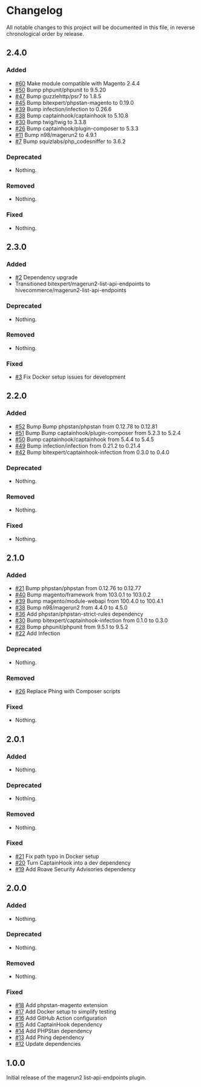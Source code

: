 # Changelog

All notable changes to this project will be documented in this file, in reverse chronological order by release.

## 2.4.0

### Added

- [#60](https://github.com/hivecommerce/magerun2-list-api-endpoints/pull/60) Make module compatible with Magento 2.4.4
- [#50](https://github.com/hivecommerce/magerun2-list-api-endpoints/pull/50) Bump phpunit/phpunit to 9.5.20
- [#47](https://github.com/hivecommerce/magerun2-list-api-endpoints/pull/47) Bump guzzlehttp/psr7 to 1.8.5
- [#45](https://github.com/hivecommerce/magerun2-list-api-endpoints/pull/45) Bump bitexpert/phpstan-magento to 0.19.0
- [#39](https://github.com/hivecommerce/magerun2-list-api-endpoints/pull/39) Bump infection/infection to 0.26.6
- [#38](https://github.com/hivecommerce/magerun2-list-api-endpoints/pull/38) Bump captainhook/captainhook to 5.10.8
- [#30](https://github.com/hivecommerce/magerun2-list-api-endpoints/pull/30) Bump twig/twig to 3.3.8
- [#26](https://github.com/hivecommerce/magerun2-list-api-endpoints/pull/26) Bump captainhook/plugin-composer to 5.3.3
- [#11](https://github.com/hivecommerce/magerun2-list-api-endpoints/pull/11) Bump n98/magerun2 to 4.9.1
- [#7](https://github.com/hivecommerce/magerun2-list-api-endpoints/pull/7) Bump squizlabs/php_codesniffer to 3.6.2

### Deprecated

- Nothing.

### Removed

- Nothing.

### Fixed

- Nothing.

## 2.3.0

### Added

- [#2](https://github.com/hivecommerce/magerun2-list-api-endpoints/pull/2) Dependency upgrade
- Transitioned bitexpert/magerun2-list-api-endpoints to hivecommerce/magerun2-list-api-endpoints

### Deprecated

- Nothing.

### Removed

- Nothing.

### Fixed

- [#3](https://github.com/hivecommerce/magerun2-list-api-endpoints/pull/3) Fix Docker setup issues for development

## 2.2.0

### Added

- [#52](https://github.com/bitExpert/magerun2-list-api-endpoints/pull/52) Bump Bump phpstan/phpstan from 0.12.78 to 0.12.81
- [#51](https://github.com/bitExpert/magerun2-list-api-endpoints/pull/51) Bump Bump captainhook/plugin-composer from 5.2.3 to 5.2.4
- [#50](https://github.com/bitExpert/magerun2-list-api-endpoints/pull/50) Bump captainhook/captainhook from 5.4.4 to 5.4.5
- [#49](https://github.com/bitExpert/magerun2-list-api-endpoints/pull/49) Bump infection/infection from 0.21.2 to 0.21.4
- [#42](https://github.com/bitExpert/magerun2-list-api-endpoints/pull/32) Bump bitexpert/captainhook-infection from 0.3.0 to 0.4.0

### Deprecated

- Nothing.

### Removed

- Nothing.

### Fixed

- Nothing.

## 2.1.0

### Added

- [#21](https://github.com/bitExpert/magerun2-list-api-endpoints/pull/41) Bump phpstan/phpstan from 0.12.76 to 0.12.77
- [#40](https://github.com/bitExpert/magerun2-list-api-endpoints/pull/40) Bump magento/framework from 103.0.1 to 103.0.2
- [#39](https://github.com/bitExpert/magerun2-list-api-endpoints/pull/39) Bump magento/module-webapi from 100.4.0 to 100.4.1
- [#38](https://github.com/bitExpert/magerun2-list-api-endpoints/pull/38) Bump n98/magerun2 from 4.4.0 to 4.5.0
- [#36](https://github.com/bitExpert/magerun2-list-api-endpoints/pull/36) Add phpstan/phpstan-strict-rules dependency
- [#30](https://github.com/bitExpert/magerun2-list-api-endpoints/pull/30) Bump bitexpert/captainhook-infection from 0.1.0 to 0.3.0
- [#28](https://github.com/bitExpert/magerun2-list-api-endpoints/pull/28) Bump phpunit/phpunit from 9.5.1 to 9.5.2
- [#22](https://github.com/bitExpert/magerun2-list-api-endpoints/pull/22) Add Infection

### Deprecated

- Nothing.

### Removed

- [#26](https://github.com/bitExpert/magerun2-list-api-endpoints/pull/26) Replace Phing with Composer scripts

### Fixed

- Nothing.

## 2.0.1

### Added

- Nothing.

### Deprecated

- Nothing.

### Removed

- Nothing.

### Fixed

- [#21](https://github.com/bitExpert/magerun2-list-api-endpoints/pull/21) Fix path typo in Docker setup
- [#20](https://github.com/bitExpert/magerun2-list-api-endpoints/pull/20) Turn CaptainHook into a dev dependency
- [#19](https://github.com/bitExpert/magerun2-list-api-endpoints/pull/19) Add Roave Security Advisories dependency

## 2.0.0

### Added

- Nothing.

### Deprecated

- Nothing.

### Removed

- Nothing.

### Fixed

- [#18](https://github.com/bitExpert/magerun2-list-api-endpoints/pull/18) Add phpstan-magento extension
- [#17](https://github.com/bitExpert/magerun2-list-api-endpoints/pull/17) Add Docker setup to simplify testing
- [#16](https://github.com/bitExpert/magerun2-list-api-endpoints/pull/16) Add GitHub Action configuration
- [#15](https://github.com/bitExpert/magerun2-list-api-endpoints/pull/15) Add CaptainHook dependency
- [#14](https://github.com/bitExpert/magerun2-list-api-endpoints/pull/14) Add PHPStan dependency
- [#13](https://github.com/bitExpert/magerun2-list-api-endpoints/pull/13) Add Phing dependency
- [#12](https://github.com/bitExpert/magerun2-list-api-endpoints/pull/12) Update dependencies

## 1.0.0

Initial release of the magerun2 list-api-endpoints plugin.
